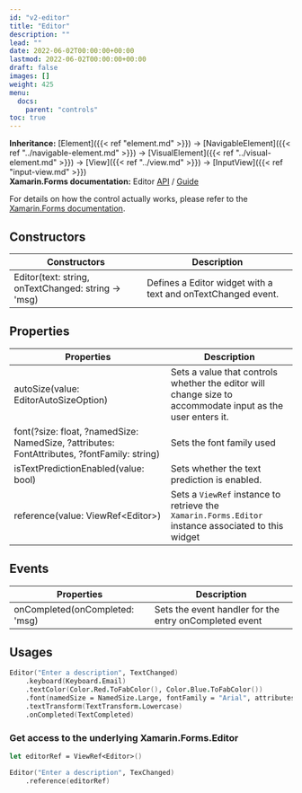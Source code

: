 ```yaml
---
id: "v2-editor"
title: "Editor"
description: ""
lead: ""
date: 2022-06-02T00:00:00+00:00
lastmod: 2022-06-02T00:00:00+00:00
draft: false
images: []
weight: 425
menu:
  docs:
    parent: "controls"
toc: true
---
```


**Inheritance:** [Element]({{< ref "element.md" >}}) -> [NavigableElement]({{< ref "../navigable-element.md" >}}) -> [VisualElement]({{< ref "../visual-element.md" >}}) -> [View]({{< ref "../view.md" >}}) -> [InputView]({{< ref "input-view.md" >}})  
**Xamarin.Forms documentation:** Editor [API](https://docs.microsoft.com/en-us/dotnet/api/xamarin.forms.editor) / [Guide](https://docs.microsoft.com/en-us/xamarin/xamarin-forms/user-interface/text/editor)

For details on how the control actually works, please refer to the [Xamarin.Forms documentation](https://docs.microsoft.com/en-us/xamarin/xamarin-forms/user-interface/text/editor).

## Constructors

| Constructors | Description |
|--|--|
| Editor(text: string, onTextChanged: string -> 'msg) | Defines a Editor widget with a text and onTextChanged event. |

## Properties

| Properties | Description |
|--|--|
| autoSize(value: EditorAutoSizeOption) | Sets a value that controls whether the editor will change size to accommodate input as the user enters it. |
| font(?size: float, ?namedSize: NamedSize, ?attributes: FontAttributes, ?fontFamily: string) | Sets the font family used |
| isTextPredictionEnabled(value: bool) | Sets whether the text prediction is enabled. |
| reference(value: ViewRef&lt;Editor&gt;) | Sets a `ViewRef` instance to retrieve the `Xamarin.Forms.Editor` instance associated to this widget |

## Events

| Properties | Description |
|--|--|
| onCompleted(onCompleted: 'msg) | Sets the event handler for the entry onCompleted event |

## Usages

```fs
Editor("Enter a description", TextChanged)
    .keyboard(Keyboard.Email)
    .textColor(Color.Red.ToFabColor(), Color.Blue.ToFabColor())
    .font(namedSize = NamedSize.Large, fontFamily = "Arial", attributes = FontAttributes.Bold)
    .textTransform(TextTransform.Lowercase)
    .onCompleted(TextCompleted)
```

### Get access to the underlying Xamarin.Forms.Editor

```fs
let editorRef = ViewRef<Editor>()

Editor("Enter a description", TexChanged)
    .reference(editorRef)
```

